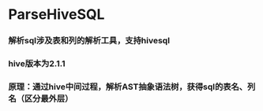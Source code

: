 # ParseHiveSQL
### 解析sql涉及表和列的解析工具，支持hivesql
### hive版本为2.1.1
### 原理：通过hive中间过程，解析AST抽象语法树，获得sql的表名、列名（区分最外层）

